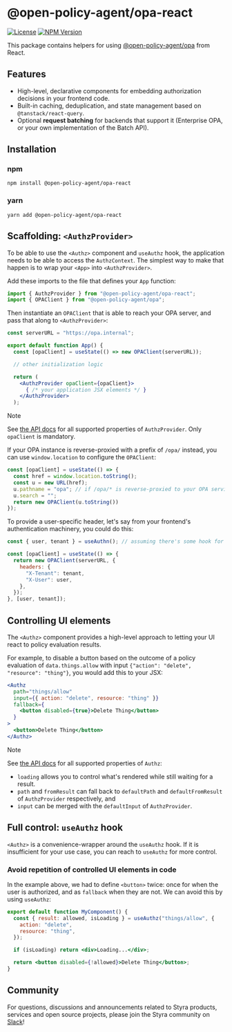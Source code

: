 # @open-policy-agent/opa-react

[![License](https://img.shields.io/badge/License-Apache_2.0-blue.svg)](https://opensource.org/licenses/Apache-2.0)
[![NPM Version](https://img.shields.io/npm/v/%40styra%2Fopa-react?style=flat&color=%2324b6e0)](https://www.npmjs.com/package/@open-policy-agent/opa-react)

This package contains helpers for using [@open-policy-agent/opa](https://www.npmjs.com/package/@open-policy-agent/opa) from React.

## Features

* High-level, declarative components for embedding authorization decisions in your frontend code.
* Built-in caching, deduplication, and state management based on `@tanstack/react-query`.
* Optional **request batching** for backends that support it (Enterprise OPA, or your own implementation of the Batch API).

## Installation

### npm

```shell
npm install @open-policy-agent/opa-react
```

### yarn

```shell
yarn add @open-policy-agent/opa-react
```

## Scaffolding: `<AuthzProvider>`

To be able to use the `<Authz>` component and `useAuthz` hook, the application needs to be able to access the `AuthzContext`.
The simplest way to make that happen is to wrap your `<App>` into `<AuthzProvider>`.

Add these imports to the file that defines your `App` function:

```js
import { AuthzProvider } from "@open-policy-agent/opa-react";
import { OPAClient } from "@open-policy-agent/opa";
```

Then instantiate an `OPAClient` that is able to reach your OPA server, and pass that along to `<AuthzProvider>`:

```jsx
const serverURL = "https://opa.internal";

export default function App() {
  const [opaClient] = useState(() => new OPAClient(serverURL));

  // other initialization logic

  return (
    <AuthzProvider opaClient={opaClient}>
      { /* your application JSX elements */ }
    </AuthzProvider>
  );
```

> [!NOTE]
> See [the API docs](https://styrainc.github.io/opa-typescript/interfaces/_styra_opa_react.AuthzProviderProps.html) for all supported properties of `AuthzProvider`. Only `opaClient` is mandatory.

If your OPA instance is reverse-proxied with a prefix of `/opa/` instead, you can use `window.location` to configure the `OPAClient`:

```js
const [opaClient] = useState(() => {
  const href = window.location.toString();
  const u = new URL(href);
  u.pathname = "opa"; // if /opa/* is reverse-proxied to your OPA service
  u.search = "";
  return new OPAClient(u.toString())
});
```

To provide a user-specific header, let's say from your frontend's authentication machinery, you could do this:

```js
const { user, tenant } = useAuthn(); // assuming there's some hook for authentication

const [opaClient] = useState(() => {
  return new OPAClient(serverURL, {
    headers: {
      "X-Tenant": tenant,
      "X-User": user,
    },
  });
}, [user, tenant]);
```

## Controlling UI elements

The `<Authz>` component provides a high-level approach to letting your UI react to policy evaluation results.

For example, to disable a button based on the outcome of a policy evaluation of `data.things.allow` with input `{"action": "delete", "resource": "thing"}`, you would add this to your JSX:

```jsx
<Authz
  path="things/allow"
  input={{ action: "delete", resource: "thing" }}
  fallback={
    <button disabled={true}>Delete Thing</button>
  }
>
  <button>Delete Thing</button>
</Authz>
```

> [!NOTE]
> See [the API docs](https://styrainc.github.io/opa-typescript/types/_styra_opa_react.AuthzProps.html) for all supported properties of `Authz`:
>
> * `loading` allows you to control what's rendered while still waiting for a result.
> * `path` and `fromResult` can fall back to `defaultPath` and `defaultFromResult` of `AuthzProvider` respectively, and
> * `input` can be merged with the `defaultInput` of `AuthzProvider`.

## Full control: `useAuthz` hook

`<Authz>` is a convenience-wrapper around the `useAuthz` hook.
If it is insufficient for your use case, you can reach to `useAuthz` for more control.

### Avoid repetition of controlled UI elements in code

In the example above, we had to define `<button>` twice: once for when the user is authorized, and as `fallback` when they are not.
We can avoid this by using `useAuthz`:

```jsx
export default function MyComponent() {
  const { result: allowed, isLoading } = useAuthz("things/allow", {
    action: "delete",
    resource: "thing",
  });

  if (isLoading) return <div>Loading...</div>;

  return <button disabled={!allowed}>Delete Thing</button>;
}
```

## Community

For questions, discussions and announcements related to Styra products, services and open source projects, please join
the Styra community on [Slack](https://communityinviter.com/apps/styracommunity/signup)!
